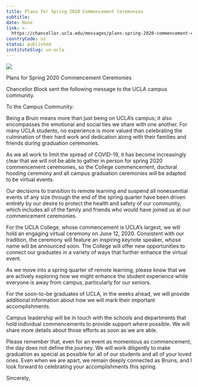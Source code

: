 ```yaml
---
title: Plans for Spring 2020 Commencement Ceremonies
subtitle: 
date: None
link: >-
  https://chancellor.ucla.edu/messages/plans-spring-2020-commencement-ceremonies/
countryCode: us
status: published
instituteSlug: us-ucla
---
```

![](https://chancellor.ucla.edu/wp-content/uploads/2017/09/cropped-ucla-32x32.png)

Plans for Spring 2020 Commencement Ceremonies

Chancellor Block sent the following message to the UCLA campus community.

To the Campus Community:

Being a Bruin means more than just being on UCLA’s campus; it also encompasses the emotional and social ties we share with one another. For many UCLA students, no experience is more valued than celebrating the culmination of their hard work and dedication along with their families and friends during graduation ceremonies.

As we all work to limit the spread of COVID-19, it has become increasingly clear that we will not be able to gather in person for spring 2020 commencement ceremonies, so the College commencement, doctoral hooding ceremony and all campus graduation ceremonies will be adapted to be virtual events.

Our decisions to transition to remote learning and suspend all nonessential events of any size through the end of the spring quarter have been driven entirely by our desire to protect the health and safety of our community, which includes all of the family and friends who would have joined us at our commencement ceremonies.

For the UCLA College, whose commencement is UCLA’s largest, we will hold an engaging virtual ceremony on June 12, 2020. Consistent with our tradition, the ceremony will feature an inspiring keynote speaker, whose name will be announced soon. The College will offer new opportunities to connect our graduates in a variety of ways that further enhance the virtual event.

As we move into a spring quarter of remote learning, please know that we are actively exploring how we might enhance the student experience while everyone is away from campus, particularly for our seniors.

For the soon-to-be graduates of UCLA, in the weeks ahead, we will provide additional information about how we will mark their important accomplishments.

Campus leadership will be in touch with the schools and departments that hold individual commencements to provide support where possible. We will share more details about those efforts as soon as we are able.

Please remember that, even for an event as momentous as commencement, the day does not define the journey. We will work diligently to make graduation as special as possible for all of our students and all of your loved ones. Even when we are apart, we remain deeply connected as Bruins, and I look forward to celebrating your accomplishments this spring.

Sincerely,